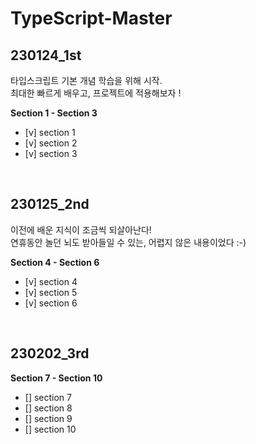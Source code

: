 # TypeScript-Master

## 230124_1st

타입스크립트 기본 개념 학습을 위해 시작.  
최대한 빠르게 배우고, 프로젝트에 적용해보자 !

**Section 1 - Section 3**
- [v] section 1
- [v] section 2
- [v] section 3

<br/>

## 230125_2nd

이전에 배운 지식이 조금씩 되살아난다!  
연휴동안 놀던 뇌도 받아들일 수 있는, 어렵지 않은 내용이었다 :-)  

**Section 4 - Section 6**
- [v] section 4
- [v] section 5
- [v] section 6

<br/>

## 230202_3rd



**Section 7 - Section 10**
- [] section 7
- [] section 8
- [] section 9
- [] section 10

<br/>